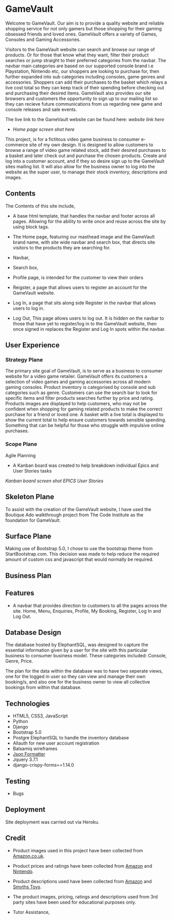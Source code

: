 
# GameVault

Welcome to GameVault. Our aim is to provide a quality website and reliable shopping service for not only gamers but those shopping for their gaming obsessed friends and loved ones. GameVault offers a variety of Games, Consoles and Gaming Accessories.

Visitors to the GameVault website can search and browse our range of products. Or for those that know what they want, filter their product searches or jump straight to their preferred categories from the navbar. The navbar main categories are based on our supported console brand i.e Playstation, Nintendo etc, our shoppers are looking to purchase for, then further expanded into sub categories including consoles, game genres and accessories. Shoppers can add their purchases to the basket which relays a live cost total so they can keep track of their spending before checking out and purchasing their desired items. GameVault also provides our site browsers and customers the opportunity to sign up to our mailing list so they can recieve future communications from us regarding new game and console releases and sale events.

The live link to the GameVault website can be found here: *website link here*

- *Home page screen shot here*

This project, is for a fictitous video game business to consumer e-commerce site of my own design. It is designed to allow customers to browse a range of video game related stock, add their desired purchases to a basket and later check out and purchase the chosen products. Create and log into a customer account, and if they so desire sign up to the GameVault sites mailing list. It will also allow for the business owner to log into the website as the super user, to manage their stock inventory, descriptions and images.

## Contents

The Contents of this site include,

- A base html template, that handles the navbar and footer across all pages. Allowing for the ability to write once and reuse across the site by using block tags.

- The Home page, featuring our masthead image and the GameVault brand name, with site wide navbar and search box, that directs site visitors to the products they are searching for.

- Navbar, 

- Search box, 

- Profile page, is intended for the customer to view their orders

- Reigster, a page that allows users to register an account for the GameVault website.

- Log In, a page that sits along side Register in the navbar that allows users to log in.

- Log Out, This page allows users to log out. It is hidden on the navbar to those that have yet to register/log in to the GameVault website, then once signed in replaces the Register and Log In spots within the navbar.


## User Experience

### Strategy Plane

The primary site goal of GameVault, is to serve as a business to consumer website for a video game retailer. GameVault offers its customers a selection of video games and gaming accessories across all modern gaming consoles. Product inventory is categorised by console and sub categories such as genre. Customers can use the search bar to look for specific items and filter products searches further by price and rating. Products images are displayed to help customers, who may not be confident when shopping for gaming related products to make the correct purchase for a friend or loved one. A basket with a live total is displayed to show the current total to help ensure customers towards sensible spending. Something that can be helpful for those who struggle with impulsive online purchases. 

### Scope Plane

 Agile Planning

 - A Kanban board was created to help breakdown individual Epics and User Stories tasks

 *Kanban board screen shot*
*EPICS*
*User Stories*

## Skeleton Plane

To assist with the creation of the GameVault website, I have used the Boutique Ado walkthrough project from The Code Institute as the foundation for GameVault.

## Surface Plane

Making use of Bootstrap 5.0, I chose to use the bootstrap theme from StartBootstrap.com. This decision was made to help reduce the required amount of custom css and javascript that would normally be required.

## Business Plan


## Features

- A navbar that provides direction to customers to all the pages across the site. Home, Menu, Enquiries, Profile, My Booking, Register, Log In and Log Out.


## Database Design

The database hosted by ElephantSQL, was designed to capture the essential information given by a user for the site with this particular business to consumer business model. These categories included: Console, Genre, Price. 

The plan for the data within the database was to have two seperate views, one for the logged in user so they can view and manage their own booking/s, and also one for the business owner to view all collective bookings from within that database.

## Technologies

- HTML5, CSS3, JavaScript
- Python
- Django
- Bootstrap 5.0
- Postgre ElephantSQL to handle the inventory database
- Allauth for new user account registration
- Balsamiq wireframes
- [Json Formatter](https://jsonformatter.org/)
- Jquery 3.7.1
- django-crispy-forms==1.14.0



## Testing

- Bugs


## Deployment

Site deployment was carried out via Heroku.

## Credit

- Product images used in this project have been collected from [Amazon.co.uk](www.amazon.co.uk).
- Product prices and ratings have been collected from [Amazon](www.amazon.co.uk) and [Nintendo](www.store.nintendo.co.uk).
- Product descriptions used have been collected from [Amazon](www.amazon.co.uk) and [Smyths Toys](https://www.smythstoys.com/uk/en-gb). 

- The product images, pricing, ratings and descriptions used from 3rd party sites have been used for educational purposes only.

- Tutor Assistance, 




